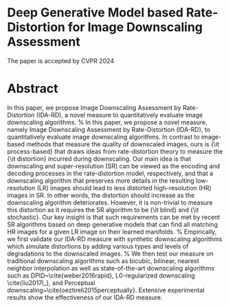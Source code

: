 # Deep Generative Model based Rate-Distortion for Image Downscaling Assessment
The paper is accepted by CVPR 2024
# Abstract
In this paper, we propose Image Downscaling Assessment by Rate-Distortion (IDA-RD), a novel measure to quantitatively evaluate image downscaling algorithms. 
% In this paper, we propose a novel measure, namely Image Downscaling Assessment by Rate-Distortion (IDA-RD), to quantitatively evaluate image downscaling algorithms. 
In contrast to image-based methods that measure the quality of downscaled images, ours is {\it process-based} that draws ideas from rate-distortion theory to measure the {\it distortion} incurred during downscaling.
Our main idea is that downscaling and super-resolution (SR) can be viewed as the encoding and decoding processes in the rate-distortion model, respectively, and that a downscaling algorithm that preserves more details in the resulting low-resolution (LR) images should lead to less distorted high-resolution (HR) images in SR.
In other words, the distortion should increase as the downscaling algorithm deteriorates.
However, it is non-trivial to measure this distortion as it requires the SR algorithm to be {\it blind} and {\it stochastic}.
Our key insight is that such requirements can be met by recent SR algorithms based on deep generative models that can find all matching HR images for a given LR image on their learned manifolds.
% Empirically, we first validate our IDA-RD measure with synthetic downscaling algorithms which simulate distortions by adding various types and levels of degradations to the downscaled images.
% We then test our measure on traditional downscaling algorithms such as bicubic, bilinear, nearest neighbor interpolation as well as state-of-the-art downscaling algorithms such as DPID~\cite{weber2016rapid}, L0-regularized downscaling \cite{liu2017l_}, and Perceptual downscaling~\cite{oeztireli2015perceptually}. 
Extensive experimental results show the effectiveness of our IDA-RD measure.
